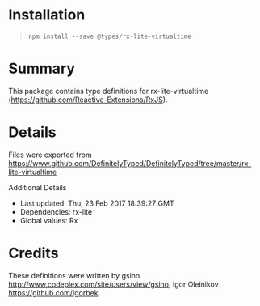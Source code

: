 # Installation
> `npm install --save @types/rx-lite-virtualtime`

# Summary
This package contains type definitions for rx-lite-virtualtime (https://github.com/Reactive-Extensions/RxJS).

# Details
Files were exported from https://www.github.com/DefinitelyTyped/DefinitelyTyped/tree/master/rx-lite-virtualtime

Additional Details
 * Last updated: Thu, 23 Feb 2017 18:39:27 GMT
 * Dependencies: rx-lite
 * Global values: Rx

# Credits
These definitions were written by gsino <http://www.codeplex.com/site/users/view/gsino>, Igor Oleinikov <https://github.com/Igorbek>.
